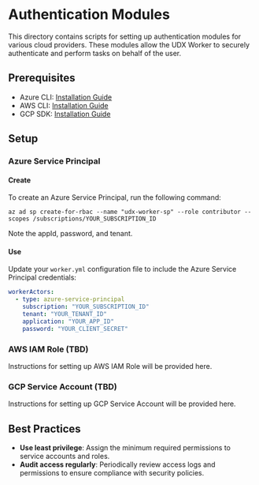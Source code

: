 # Authentication Modules

This directory contains scripts for setting up authentication modules for various cloud providers. These modules allow the UDX Worker to securely authenticate and perform tasks on behalf of the user.

## Prerequisites

- Azure CLI: [Installation Guide](https://docs.microsoft.com/en-us/cli/azure/install-azure-cli)
- AWS CLI: [Installation Guide](https://docs.aws.amazon.com/cli/latest/userguide/install-cliv2.html)
- GCP SDK: [Installation Guide](https://cloud.google.com/sdk/docs/install)

## Setup

### Azure Service Principal

#### Create

To create an Azure Service Principal, run the following command:

```shell
az ad sp create-for-rbac --name "udx-worker-sp" --role contributor --scopes /subscriptions/YOUR_SUBSCRIPTION_ID
```

Note the appId, password, and tenant.

#### Use

Update your `worker.yml` configuration file to include the Azure Service Principal credentials:

```yaml
workerActors:
  - type: azure-service-principal
    subscription: "YOUR_SUBSCRIPTION_ID"
    tenant: "YOUR_TENANT_ID"
    application: "YOUR_APP_ID"
    password: "YOUR_CLIENT_SECRET"
```

### AWS IAM Role (TBD)

Instructions for setting up AWS IAM Role will be provided here.

### GCP Service Account (TBD)

Instructions for setting up GCP Service Account will be provided here.

## Best Practices

- **Use least privilege**: Assign the minimum required permissions to service accounts and roles.
- **Audit access regularly**: Periodically review access logs and permissions to ensure compliance with security policies.
